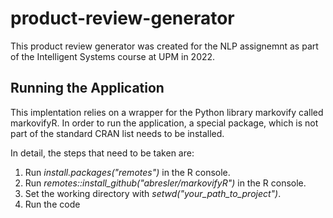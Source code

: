 # product-review-generator

This product review generator was created for the NLP assignemnt as part of the Intelligent Systems course at UPM in 2022.

## Running the Application
This implentation relies on a wrapper for the Python library markovify called markovifyR. 
In order to run the application, a special package, which is not part of the standard CRAN list needs to be installed.

In detail, the steps that need to be taken are:

1. Run *install.packages("remotes")* in the R console.
2. Run *remotes::install_github("abresler/markovifyR")* in the R console.
3. Set the working directory with *setwd("your_path_to_project")*.
4. Run the code

